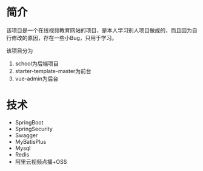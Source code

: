 # 简介

该项目是一个在线视频教育网站的项目，是本人学习别人项目做成的，而且因为自行修改的原因，存在一些小Bug，只用于学习。

该项目分为

1. school为后端项目
2. starter-template-master为前台
3. vue-admin为后台

# 技术

- SpringBoot
- SpringSecurity
- Swagger
- MyBatisPlus
- Mysql
- Redis
- 阿里云视频点播+OSS

